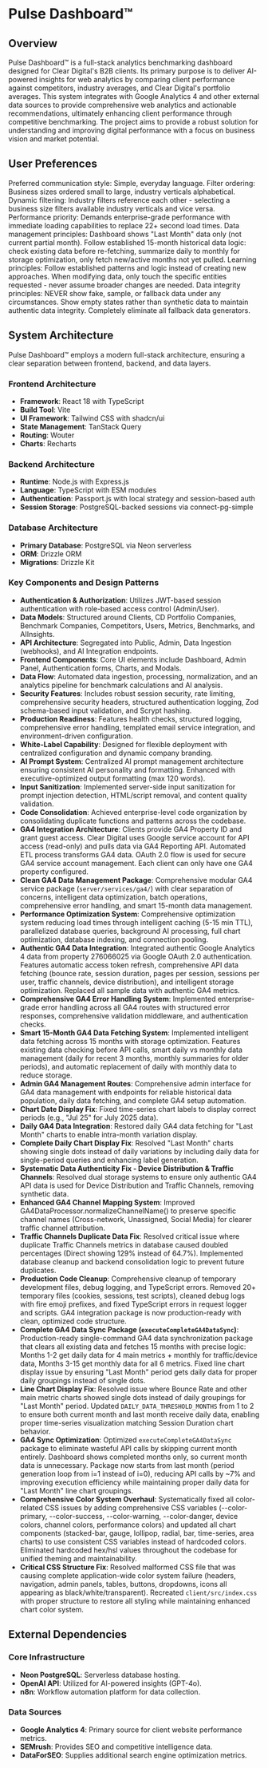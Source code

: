 # Pulse Dashboard™

## Overview
Pulse Dashboard™ is a full-stack analytics benchmarking dashboard designed for Clear Digital's B2B clients. Its primary purpose is to deliver AI-powered insights for web analytics by comparing client performance against competitors, industry averages, and Clear Digital's portfolio averages. This system integrates with Google Analytics 4 and other external data sources to provide comprehensive web analytics and actionable recommendations, ultimately enhancing client performance through competitive benchmarking. The project aims to provide a robust solution for understanding and improving digital performance with a focus on business vision and market potential.

## User Preferences
Preferred communication style: Simple, everyday language.
Filter ordering: Business sizes ordered small to large, industry verticals alphabetical.
Dynamic filtering: Industry filters reference each other - selecting a business size filters available industry verticals and vice versa.
Performance priority: Demands enterprise-grade performance with immediate loading capabilities to replace 22+ second load times.
Data management principles: Dashboard shows "Last Month" data only (not current partial month). Follow established 15-month historical data logic: check existing data before re-fetching, summarize daily to monthly for storage optimization, only fetch new/active months not yet pulled.
Learning principles: Follow established patterns and logic instead of creating new approaches. When modifying data, only touch the specific entities requested - never assume broader changes are needed.
Data integrity principles: NEVER show fake, sample, or fallback data under any circumstances. Show empty states rather than synthetic data to maintain authentic data integrity. Completely eliminate all fallback data generators.

## System Architecture

Pulse Dashboard™ employs a modern full-stack architecture, ensuring a clear separation between frontend, backend, and data layers.

### Frontend Architecture
- **Framework**: React 18 with TypeScript
- **Build Tool**: Vite
- **UI Framework**: Tailwind CSS with shadcn/ui
- **State Management**: TanStack Query
- **Routing**: Wouter
- **Charts**: Recharts

### Backend Architecture
- **Runtime**: Node.js with Express.js
- **Language**: TypeScript with ESM modules
- **Authentication**: Passport.js with local strategy and session-based auth
- **Session Storage**: PostgreSQL-backed sessions via connect-pg-simple

### Database Architecture
- **Primary Database**: PostgreSQL via Neon serverless
- **ORM**: Drizzle ORM
- **Migrations**: Drizzle Kit

### Key Components and Design Patterns
- **Authentication & Authorization**: Utilizes JWT-based session authentication with role-based access control (Admin/User).
- **Data Models**: Structured around Clients, CD Portfolio Companies, Benchmark Companies, Competitors, Users, Metrics, Benchmarks, and AIInsights.
- **API Architecture**: Segregated into Public, Admin, Data Ingestion (webhooks), and AI Integration endpoints.
- **Frontend Components**: Core UI elements include Dashboard, Admin Panel, Authentication forms, Charts, and Modals.
- **Data Flow**: Automated data ingestion, processing, normalization, and an analytics pipeline for benchmark calculations and AI analysis.
- **Security Features**: Includes robust session security, rate limiting, comprehensive security headers, structured authentication logging, Zod schema-based input validation, and Scrypt hashing.
- **Production Readiness**: Features health checks, structured logging, comprehensive error handling, templated email service integration, and environment-driven configuration.
- **White-Label Capability**: Designed for flexible deployment with centralized configuration and dynamic company branding.
- **AI Prompt System**: Centralized AI prompt management architecture ensuring consistent AI personality and formatting. Enhanced with executive-optimized output formatting (max 120 words).
- **Input Sanitization**: Implemented server-side input sanitization for prompt injection detection, HTML/script removal, and content quality validation.
- **Code Consolidation**: Achieved enterprise-level code organization by consolidating duplicate functions and patterns across the codebase.
- **GA4 Integration Architecture**: Clients provide GA4 Property ID and grant guest access. Clear Digital uses Google service account for API access (read-only) and pulls data via GA4 Reporting API. Automated ETL process transforms GA4 data. OAuth 2.0 flow is used for secure GA4 service account management. Each client can only have one GA4 property configured.
- **Clean GA4 Data Management Package**: Comprehensive modular GA4 service package (`server/services/ga4/`) with clear separation of concerns, intelligent data optimization, batch operations, comprehensive error handling, and smart 15-month data management.
- **Performance Optimization System**: Comprehensive optimization system reducing load times through intelligent caching (5-15 min TTL), parallelized database queries, background AI processing, full chart optimization, database indexing, and connection pooling.
- **Authentic GA4 Data Integration**: Integrated authentic Google Analytics 4 data from property 276066025 via Google OAuth 2.0 authentication. Features automatic access token refresh, comprehensive API data fetching (bounce rate, session duration, pages per session, sessions per user, traffic channels, device distribution), and intelligent storage optimization. Replaced all sample data with authentic GA4 metrics.
- **Comprehensive GA4 Error Handling System**: Implemented enterprise-grade error handling across all GA4 routes with structured error responses, comprehensive validation middleware, and authentication checks.
- **Smart 15-Month GA4 Data Fetching System**: Implemented intelligent data fetching across 15 months with storage optimization. Features existing data checking before API calls, smart daily vs monthly data management (daily for recent 3 months, monthly summaries for older periods), and automatic replacement of daily with monthly data to reduce storage.
- **Admin GA4 Management Routes**: Comprehensive admin interface for GA4 data management with endpoints for reliable historical data population, daily data fetching, and complete GA4 setup automation.
- **Chart Date Display Fix**: Fixed time-series chart labels to display correct periods (e.g., "Jul 25" for July 2025 data).
- **Daily GA4 Data Integration**: Restored daily GA4 data fetching for "Last Month" charts to enable intra-month variation display.
- **Complete Daily Chart Display Fix**: Resolved "Last Month" charts showing single dots instead of daily variations by including daily data for single-period queries and enhancing label generation.
- **Systematic Data Authenticity Fix - Device Distribution & Traffic Channels**: Resolved dual storage systems to ensure only authentic GA4 API data is used for Device Distribution and Traffic Channels, removing synthetic data.
- **Enhanced GA4 Channel Mapping System**: Improved GA4DataProcessor.normalizeChannelName() to preserve specific channel names (Cross-network, Unassigned, Social Media) for clearer traffic channel attribution.
- **Traffic Channels Duplicate Data Fix**: Resolved critical issue where duplicate Traffic Channels metrics in database caused doubled percentages (Direct showing 129% instead of 64.7%). Implemented database cleanup and backend consolidation logic to prevent future duplicates.
- **Production Code Cleanup**: Comprehensive cleanup of temporary development files, debug logging, and TypeScript errors. Removed 20+ temporary files (cookies, sessions, test scripts), cleaned debug logs with fire emoji prefixes, and fixed TypeScript errors in request logger and scripts. GA4 integration package is now production-ready with clean, optimized code structure.
- **Complete GA4 Data Sync Package (`executeCompleteGA4DataSync`)**: Production-ready single-command GA4 data synchronization package that clears all existing data and fetches 15 months with precise logic: Months 1-2 get daily data for 4 main metrics + monthly for traffic/device data, Months 3-15 get monthly data for all 6 metrics. Fixed line chart display issue by ensuring "Last Month" period gets daily data for proper daily groupings instead of single dots.
- **Line Chart Display Fix**: Resolved issue where Bounce Rate and other main metric charts showed single dots instead of daily groupings for "Last Month" period. Updated `DAILY_DATA_THRESHOLD_MONTHS` from 1 to 2 to ensure both current month and last month receive daily data, enabling proper time-series visualization matching Session Duration chart behavior.
- **GA4 Sync Optimization**: Optimized `executeCompleteGA4DataSync` package to eliminate wasteful API calls by skipping current month entirely. Dashboard shows completed months only, so current month data is unnecessary. Package now starts from last month (period generation loop from i=1 instead of i=0), reducing API calls by ~7% and improving execution efficiency while maintaining proper daily data for "Last Month" line chart groupings.
- **Comprehensive Color System Overhaul**: Systematically fixed all color-related CSS issues by adding comprehensive CSS variables (--color-primary, --color-success, --color-warning, --color-danger, device colors, channel colors, performance colors) and updated all chart components (stacked-bar, gauge, lollipop, radial, bar, time-series, area charts) to use consistent CSS variables instead of hardcoded colors. Eliminated hardcoded hex/hsl values throughout the codebase for unified theming and maintainability.
- **Critical CSS Structure Fix**: Resolved malformed CSS file that was causing complete application-wide color system failure (headers, navigation, admin panels, tables, buttons, dropdowns, icons all appearing as black/white/transparent). Recreated `client/src/index.css` with proper structure to restore all styling while maintaining enhanced chart color system.

## External Dependencies

### Core Infrastructure
- **Neon PostgreSQL**: Serverless database hosting.
- **OpenAI API**: Utilized for AI-powered insights (GPT-4o).
- **n8n**: Workflow automation platform for data collection.

### Data Sources
- **Google Analytics 4**: Primary source for client website performance metrics.
- **SEMrush**: Provides SEO and competitive intelligence data.
- **DataForSEO**: Supplies additional search engine optimization metrics.